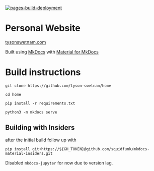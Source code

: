 [![pages-build-deployment](https://github.com/tyson-swetnam/home/actions/workflows/pages/pages-build-deployment/badge.svg)](https://github.com/tyson-swetnam/home/actions/workflows/pages/pages-build-deployment)

# Personal Website

[tysonswetnam.com](https://tysonswetnam.com)

Built using [MkDocs](https://www.mkdocs.org/) with [Material for MkDocs](https://squidfunk.github.io/mkdocs-material/) 

# Build instructions

```{bash}
git clone https://github.com/tyson-swetnam/home

cd home

pip install -r requirements.txt

python3 -m mkdocs serve
```

## Building with Insiders

after the initial build follow up with

```{bash}
pip install git+https://${GH_TOKEN}@github.com/squidfunk/mkdocs-material-insiders.git
```

Disabled `mkdocs-jupyter` for now due to version lag.